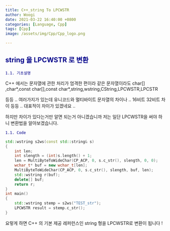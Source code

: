 ```yaml
---
title: C++_string To LPCWSTR
author: Woogi
date: 2021-03-22 16:40:00 +0800
categories: [Language, Cpp]
tags: [Cpp]
image: /assets/img/Cpp/Cpp_logo.png

---
```


## <span style="color:darkblue">string 을 LPCWSTR 로 변환</span>

<span style="color:darkblue">`1.1. 기초설명`</span>

C++ 에서는 문자열에 관한 처리가 엄격한 편이라 같은 문자열이라도 char[] ,char*,const char[],const char*,string,wstring,CString,LPCWSTR,LPCSTR

등등 .. 여러가지가 있는데 유니코드와 멀티바이트 문자열의 차이나 .. 16비트 32비트 차이 등등 .. 대표적이 차이가 있겠네요 .. 

하지만 차이가 있다는거만 알면 되는거 아니겠습니까 저는 일단 LPCWSTR을 써야 하니 변환법을 알아보겠습니다.

<span style="color:darkblue">`1.1. Code`</span>

```c++
std::wstring s2ws(const std::string& s)
{
	int len;
	int slength = (int)s.length() + 1;
	len = MultiByteToWideChar(CP_ACP, 0, s.c_str(), slength, 0, 0);
	wchar_t* buf = new wchar_t[len];
	MultiByteToWideChar(CP_ACP, 0, s.c_str(), slength, buf, len);
	std::wstring r(buf);
	delete[] buf;
	return r;
}
int main()
{
    std::wstring stemp = s2ws("TEST_str");
	LPCWSTR result = stemp.c_str();
}
```

요렇게 하면 C++ 의 기본 제공 레퍼런스인 string 형을 LPCWSTR로 변환이 됩니다 ! 


